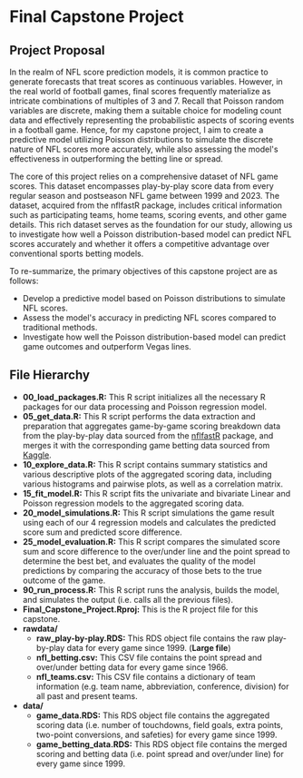 # Final Capstone Project

## Project Proposal
In the realm of NFL score prediction models, it is common practice to generate forecasts that treat scores as continuous variables. However, in the real world of football games, final scores frequently materialize as intricate combinations of multiples of 3 and 7. Recall that Poisson random variables are discrete, making them a suitable choice for modeling count data and effectively representing the probabilistic aspects of scoring events in a football game. Hence, for my capstone project, I aim to create a predictive model utilizing Poisson distributions to simulate the discrete nature of NFL scores more accurately, while also assessing the model's effectiveness in outperforming the betting line or spread.

The core of this project relies on a comprehensive dataset of NFL game scores. This dataset encompasses play-by-play score data from every regular season and postseason NFL game between 1999 and 2023. The dataset, acquired from the nflfastR package, includes critical information such as participating teams, home teams, scoring events, and other game details. This rich dataset serves as the foundation for our study, allowing us to investigate how well a Poisson distribution-based model can predict NFL scores accurately and whether it offers a competitive advantage over conventional sports betting models.

To re-summarize, the primary objectives of this capstone project are as follows:
* Develop a predictive model based on Poisson distributions to simulate NFL scores.
*	Assess the model's accuracy in predicting NFL scores compared to traditional methods.
*	Investigate how well the Poisson distribution-based model can predict game outcomes and outperform Vegas lines.

## File Hierarchy
* **00_load_packages.R:** This R script initializes all the necessary R packages for our data processing and Poisson regression model.
* **05_get_data.R:** This R script performs the data extraction and preparation that aggregates game-by-game scoring breakdown data from the play-by-play data sourced from the [nflfastR](https://CRAN.R-project.org/package=nflfastR) package, and merges it with the corresponding game betting data sourced from [Kaggle](https://www.kaggle.com/datasets/tobycrabtree/nfl-scores-and-betting-data).
* **10_explore_data.R:** This R script contains summary statistics and various descriptive plots of the aggregated scoring data, including various histograms and pairwise plots, as well as a correlation matrix.
* **15_fit_model.R:** This R script fits the univariate and bivariate Linear and Poisson regression models to the aggregated scoring data.
* **20_model_simulations.R:** This R script simulations the game result using each of our 4 regression models and calculates the predicted score sum and predicted score difference.
* **25_model_evaluation.R:** This R script compares the simulated score sum and score difference to the over/under line and the point spread to determine the best bet, and evaluates the quality of the model predictions by comparing the accuracy of those bets to the true outcome of the game.
* **90_run_process.R:** This R script runs the analysis, builds the model, and simulates the output (i.e. calls all the previous files).
* **Final_Capstone_Project.Rproj:** This is the R project file for this capstone.
* **rawdata/**
	* **raw_play-by-play.RDS:** This RDS object file contains the raw play-by-play data for every game since 1999. (**Large file**)
	* **nfl_betting.csv:** This CSV file contains the point spread and over/under betting data for every game since 1966.
	* **nfl_teams.csv:** This CSV file contains a dictionary of team information (e.g. team name, abbreviation, conference, division) for all past and present teams.
* **data/**
	* **game_data.RDS:** This RDS object file contains the aggregated scoring data (i.e. number of touchdowns, field goals, extra points, two-point conversions, and safeties) for every game since 1999.
	* **game_betting_data.RDS:** This RDS object file contains the merged scoring and betting data (i.e. point spread and over/under line) for every game since 1999.
